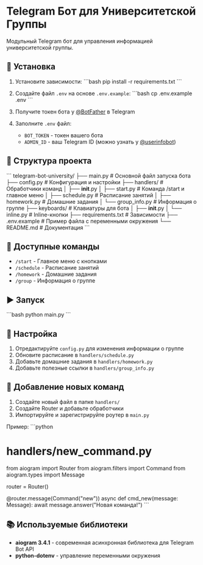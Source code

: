 # Telegram Бот для Университетской Группы

Модульный Telegram бот для управления информацией университетской группы.

## 🚀 Установка

1. Установите зависимости:
\`\`\`bash
pip install -r requirements.txt
\`\`\`

2. Создайте файл `.env` на основе `.env.example`:
\`\`\`bash
cp .env.example .env
\`\`\`

3. Получите токен бота у [@BotFather](https://t.me/BotFather) в Telegram

4. Заполните `.env` файл:
   - `BOT_TOKEN` - токен вашего бота
   - `ADMIN_ID` - ваш Telegram ID (можно узнать у [@userinfobot](https://t.me/userinfobot))

## 📁 Структура проекта

\`\`\`
telegram-bot-university/
├── main.py                 # Основной файл запуска бота
├── config.py              # Конфигурация и настройки
├── handlers/              # Обработчики команд
│   ├── __init__.py
│   ├── start.py          # Команда /start и главное меню
│   ├── schedule.py       # Расписание занятий
│   ├── homework.py       # Домашние задания
│   └── group_info.py     # Информация о группе
├── keyboards/             # Клавиатуры для бота
│   ├── __init__.py
│   └── inline.py         # Inline-кнопки
├── requirements.txt       # Зависимости
├── .env.example          # Пример файла с переменными окружения
└── README.md             # Документация
\`\`\`

## 🎯 Доступные команды

- `/start` - Главное меню с кнопками
- `/schedule` - Расписание занятий
- `/homework` - Домашние задания
- `/group` - Информация о группе

## ▶️ Запуск

\`\`\`bash
python main.py
\`\`\`

## 📝 Настройка

1. Отредактируйте `config.py` для изменения информации о группе
2. Обновите расписание в `handlers/schedule.py`
3. Добавьте домашние задания в `handlers/homework.py`
4. Добавьте полезные ссылки в `handlers/group_info.py`

## 🔧 Добавление новых команд

1. Создайте новый файл в папке `handlers/`
2. Создайте Router и добавьте обработчики
3. Импортируйте и зарегистрируйте роутер в `main.py`

Пример:
\`\`\`python
# handlers/new_command.py
from aiogram import Router
from aiogram.filters import Command
from aiogram.types import Message

router = Router()

@router.message(Command("new"))
async def cmd_new(message: Message):
    await message.answer("Новая команда!")
\`\`\`

## 📚 Используемые библиотеки

- **aiogram 3.4.1** - современная асинхронная библиотека для Telegram Bot API
- **python-dotenv** - управление переменными окружения

